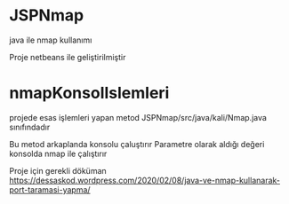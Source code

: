 # JSPNmap
java ile nmap kullanımı

Proje netbeans ile geliştirilmiştir

# nmapKonsolIslemleri 
projede esas işlemleri yapan metod
JSPNmap/src/java/kali/Nmap.java sınıfındadır

Bu metod arkaplanda konsolu çaluştırır
Parametre olarak aldığı değeri konsolda nmap ile çalıştırır

Proje için gerekli döküman https://dessaskod.wordpress.com/2020/02/08/java-ve-nmap-kullanarak-port-taramasi-yapma/
